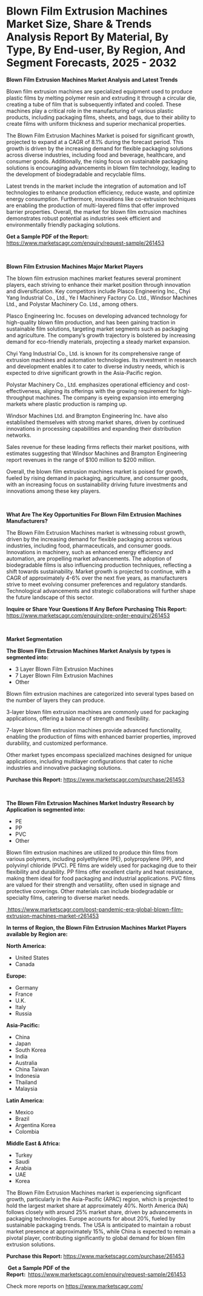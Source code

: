 <p><h1>Blown Film Extrusion Machines Market Size, Share & Trends Analysis Report By Material, By Type, By End-user, By Region, And Segment Forecasts, 2025 - 2032</h1></p><p><strong>Blown Film Extrusion Machines Market Analysis and Latest Trends</strong></p>
<p><p>Blown film extrusion machines are specialized equipment used to produce plastic films by melting polymer resin and extruding it through a circular die, creating a tube of film that is subsequently inflated and cooled. These machines play a critical role in the manufacturing of various plastic products, including packaging films, sheets, and bags, due to their ability to create films with uniform thickness and superior mechanical properties.</p><p>The Blown Film Extrusion Machines Market is poised for significant growth, projected to expand at a CAGR of 8.1% during the forecast period. This growth is driven by the increasing demand for flexible packaging solutions across diverse industries, including food and beverage, healthcare, and consumer goods. Additionally, the rising focus on sustainable packaging solutions is encouraging advancements in blown film technology, leading to the development of biodegradable and recyclable films.</p><p>Latest trends in the market include the integration of automation and IoT technologies to enhance production efficiency, reduce waste, and optimize energy consumption. Furthermore, innovations like co-extrusion techniques are enabling the production of multi-layered films that offer improved barrier properties. Overall, the market for blown film extrusion machines demonstrates robust potential as industries seek efficient and environmentally friendly packaging solutions.</p></p>
<p><strong>Get a Sample PDF of the Report:&nbsp;</strong> <a href="https://www.marketscagr.com/enquiry/request-sample/261453?utm_campaign=2653&utm_medium=2&utm_source=Github&utm_content=ia&utm_term=11042025&utm_id=blown-film-extrusion-machines">https://www.marketscagr.com/enquiry/request-sample/261453</a></p>
<p>&nbsp;</p>
<p><strong>Blown Film Extrusion Machines Major Market Players</strong></p>
<p><p>The blown film extrusion machines market features several prominent players, each striving to enhance their market position through innovation and diversification. Key competitors include Plasco Engineering Inc., Chyi Yang Industrial Co., Ltd., Ye I Machinery Factory Co. Ltd., Windsor Machines Ltd., and Polystar Machinery Co. Ltd., among others.</p><p>Plasco Engineering Inc. focuses on developing advanced technology for high-quality blown film production, and has been gaining traction in sustainable film solutions, targeting market segments such as packaging and agriculture. The company’s growth trajectory is bolstered by increasing demand for eco-friendly materials, projecting a steady market expansion.</p><p>Chyi Yang Industrial Co., Ltd. is known for its comprehensive range of extrusion machines and automation technologies. Its investment in research and development enables it to cater to diverse industry needs, which is expected to drive significant growth in the Asia-Pacific region.</p><p>Polystar Machinery Co., Ltd. emphasizes operational efficiency and cost-effectiveness, aligning its offerings with the growing requirement for high-throughput machines. The company is eyeing expansion into emerging markets where plastic production is ramping up.</p><p>Windsor Machines Ltd. and Brampton Engineering Inc. have also established themselves with strong market shares, driven by continued innovations in processing capabilities and expanding their distribution networks.</p><p>Sales revenue for these leading firms reflects their market positions, with estimates suggesting that Windsor Machines and Brampton Engineering report revenues in the range of $100 million to $200 million. </p><p>Overall, the blown film extrusion machines market is poised for growth, fueled by rising demand in packaging, agriculture, and consumer goods, with an increasing focus on sustainability driving future investments and innovations among these key players.</p></p>
<p>&nbsp;</p>
<p><strong>What Are The Key Opportunities For Blown Film Extrusion Machines Manufacturers?</strong></p>
<p><p>The Blown Film Extrusion Machines market is witnessing robust growth, driven by the increasing demand for flexible packaging across various industries, including food, pharmaceuticals, and consumer goods. Innovations in machinery, such as enhanced energy efficiency and automation, are propelling market advancements. The adoption of biodegradable films is also influencing production techniques, reflecting a shift towards sustainability. Market growth is projected to continue, with a CAGR of approximately 4-6% over the next five years, as manufacturers strive to meet evolving consumer preferences and regulatory standards. Technological advancements and strategic collaborations will further shape the future landscape of this sector.</p></p>
<p><strong>Inquire or Share Your Questions If Any Before Purchasing This Report:</strong> <a href="https://www.marketscagr.com/enquiry/pre-order-enquiry/261453?utm_campaign=2653&utm_medium=2&utm_source=Github&utm_content=ia&utm_term=11042025&utm_id=blown-film-extrusion-machines">https://www.marketscagr.com/enquiry/pre-order-enquiry/261453</a></p>
<p>&nbsp;</p>
<p><strong>Market Segmentation</strong></p>
<p><strong>The Blown Film Extrusion Machines Market Analysis by types is segmented into:</strong></p>
<p><ul><li>3 Layer Blown Film Extrusion Machines</li><li>7 Layer Blown Film Extrusion Machines</li><li>Other</li></ul></p>
<p><p>Blown film extrusion machines are categorized into several types based on the number of layers they can produce. </p><p>3-layer blown film extrusion machines are commonly used for packaging applications, offering a balance of strength and flexibility. </p><p>7-layer blown film extrusion machines provide advanced functionality, enabling the production of films with enhanced barrier properties, improved durability, and customized performance.</p><p>Other market types encompass specialized machines designed for unique applications, including multilayer configurations that cater to niche industries and innovative packaging solutions.</p></p>
<p><strong>Purchase this Report:&nbsp;</strong><a href="https://www.marketscagr.com/purchase/261453?utm_campaign=2653&utm_medium=2&utm_source=Github&utm_content=ia&utm_term=11042025&utm_id=blown-film-extrusion-machines">https://www.marketscagr.com/purchase/261453</a></p>
<p>&nbsp;</p>
<p><strong>The Blown Film Extrusion Machines Market Industry Research by Application is segmented into:</strong></p>
<p><ul><li>PE</li><li>PP</li><li>PVC</li><li>Other</li></ul></p>
<p><p>Blown film extrusion machines are utilized to produce thin films from various polymers, including polyethylene (PE), polypropylene (PP), and polyvinyl chloride (PVC). PE films are widely used for packaging due to their flexibility and durability. PP films offer excellent clarity and heat resistance, making them ideal for food packaging and industrial applications. PVC films are valued for their strength and versatility, often used in signage and protective coverings. Other materials can include biodegradable or specialty films, catering to diverse market needs.</p></p>
<p><a href="https://www.marketscagr.com/post-pandemic-era-global-blown-film-extrusion-machines-market-r261453?utm_campaign=2653&utm_medium=2&utm_source=Github&utm_content=ia&utm_term=11042025&utm_id=blown-film-extrusion-machines">&nbsp;https://www.marketscagr.com/post-pandemic-era-global-blown-film-extrusion-machines-market-r261453</a></p>
<p><strong>In terms of Region, the Blown Film Extrusion Machines Market Players available by Region are:</strong></p>
<p>
    <p> <strong> North America: </strong>
        <ul>
            <li>United States</li>
            <li>Canada</li>
        </ul>
        </p> 
    <p> <strong> Europe: </strong>
        <ul>
            <li>Germany</li>
            <li>France</li>
            <li>U.K.</li>
            <li>Italy</li>
            <li>Russia</li>
        </ul>
        </p> 
    <p> <strong> Asia-Pacific: </strong>
        <ul>
            <li>China</li>
            <li>Japan</li>
            <li>South Korea</li>
            <li>India</li>
            <li>Australia</li>
            <li>China Taiwan</li>
            <li>Indonesia</li>
            <li>Thailand</li>
            <li>Malaysia</li>
        </ul>
        </p> 
    <p> <strong> Latin America: </strong>
        <ul>
            <li>Mexico</li>
            <li>Brazil</li>
            <li>Argentina Korea</li>
            <li>Colombia</li>
        </ul>
        </p> 
    <p> <strong> Middle East & Africa: </strong>
        <ul>
            <li>Turkey</li>
            <li>Saudi</li>
            <li>Arabia</li>
            <li>UAE</li>
            <li>Korea</li>
        </ul>
    </p>
    </p>
<p><p>The Blown Film Extrusion Machines market is experiencing significant growth, particularly in the Asia-Pacific (APAC) region, which is projected to hold the largest market share at approximately 40%. North America (NA) follows closely with around 25% market share, driven by advancements in packaging technologies. Europe accounts for about 20%, fueled by sustainable packaging trends. The USA is anticipated to maintain a robust market presence at approximately 15%, while China is expected to remain a pivotal player, contributing significantly to global demand for blown film extrusion solutions.</p></p>
<p><strong>Purchase this Report: </strong><a href="https://www.marketscagr.com/purchase/261453?utm_campaign=2653&utm_medium=2&utm_source=Github&utm_content=ia&utm_term=11042025&utm_id=blown-film-extrusion-machines">https://www.marketscagr.com/purchase/261453</a></p>
<p>&nbsp;<strong>Get a Sample PDF of the Report:&nbsp;&nbsp;</strong><a href="https://www.marketscagr.com/enquiry/request-sample/261453?utm_campaign=2653&utm_medium=2&utm_source=Github&utm_content=ia&utm_term=11042025&utm_id=blown-film-extrusion-machines">https://www.marketscagr.com/enquiry/request-sample/261453</a></p>
<p><strong></strong></p>
<p>Check more reports on <a href="https://www.marketscagr.com/?utm_campaign=2653&utm_medium=2&utm_source=Github&utm_content=ia&utm_term=11042025&utm_id=blown-film-extrusion-machines">https://www.marketscagr.com/</a></p>